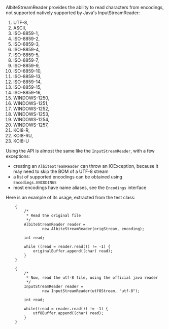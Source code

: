 AlbiteStreamReader provides the ability to read characters from encodings, not supported natively supported by Java's InputStreamReader:

1. UTF-8,
1. ASCII,
1. ISO-8859-1,
1. ISO-8859-2,
1. ISO-8859-3,
1. ISO-8859-4,
1. ISO-8859-5,
1. ISO-8859-7,
1. ISO-8859-9,
1. ISO-8859-10,
1. ISO-8859-13,
1. ISO-8859-14,
1. ISO-8859-15,
1. ISO-8859-16,
1. WINDOWS-1250,
1. WINDOWS-1251,
1. WINDOWS-1252,
1. WINDOWS-1253,
1. WINDOWS-1254,
1. WINDOWS-1257,
1. KOI8-R,
1. KOI8-RU,
1. KOI8-U

Using the API is almost the same like the `InputStreamReader`, with a few exceptions:

- creating an `AlbiteStreamReader` can throw an IOException, because it may need to skip the BOM of a UTF-8 stream
- a list of supported encodings can be obtained using `Encodings.ENCODINGS`
- most encodings have name aliases, see the `Encodings` interface

Here is an example of its usage, extracted from the test class:

        {
            /*
             * Read the original file
             */
            AlbiteStreamReader reader =
                    new AlbiteStreamReader(origStream, encoding);

            int read;

            while ((read = reader.read()) != -1) {
                originalBuffer.append((char) read);
            }
        }

        {
            /*
             * Now, read the utf-8 file, using the official java reader
             */
            InputStreamReader reader =
                    new InputStreamReader(utf8Stream, "utf-8");

            int read;

            while((read = reader.read()) != -1) {
                utf8Buffer.append((char) read);
            }
        }
